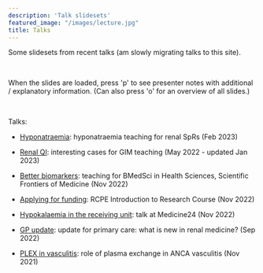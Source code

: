 ```yaml
---
description: 'Talk slidesets'
featured_image: "/images/lecture.jpg"
title: Talks
---
```


Some slidesets from recent talks (am slowly migrating talks to this site).  

<br>

When the slides are loaded, press 'p' to see presenter notes with additional / explanatory information.  (Can also press 'o' for an overview of all slides.)  

<br>

Talks:  

- [Hyponatraemia](https:://renalrob-talks.netlify.app/23_Na): hyponatraemia teaching for renal SpRs (Feb 2023)  

- [Renal QI](https://renalrob-talks.netlify.app/22_gim): interesting cases for GIM teaching (May 2022 - updated Jan 2023)  

- [Better biomarkers](https://renalrob-talks.netlify.app/22_biomarkers): teaching for BMedSci in Health Sciences, Scientific Frontiers of Medicine (Nov 2022)  

- [Applying for funding](https://renalrob-talks.netlify.app/22_funding): RCPE Introduction to Research Course (Nov 2022)  

- [Hypokalaemia in the receiving unit](https://renalrob-talks.netlify.app/22_hypok): talk at Medicine24 (Nov 2022)  

- [GP update](https://renalrob-talks.netlify.app/22_gp/): update for primary care: what is new in renal medicine? (Sep 2022)  

- [PLEX in vasculitis](https://renalrob-talks.netlify.app/21_plex/): role of plasma exchange in ANCA vasculitis (Nov 2021)

